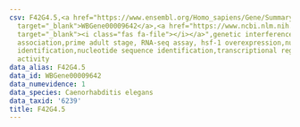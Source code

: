 ```yaml
---
csv: F42G4.5,<a href="https://www.ensembl.org/Homo_sapiens/Gene/Summary?db=core;g=WBGene00009642"
  target="_blank">WBGene00009642</a>,<a href="https://www.ncbi.nlm.nih.gov/pubmed/30894454"
  target="_blank"><i class="fas fa-file"></i></a>",genetic interference,functional
  association,prime adult stage, RNA-seq assay, hsf-1 overexpression,nucleotide sequence
  identification,nucleotide sequence identification,transcriptional regulation,up-regulates
  activity
data_alias: F42G4.5
data_id: WBGene00009642
data_numevidence: 1
data_species: Caenorhabditis elegans
data_taxid: '6239'
title: F42G4.5
---
```

